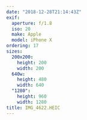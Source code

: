 ```yaml
---
date: "2018-12-28T21:14:43Z"
exif:
  aperture: f/1.8
  iso: 20
  make: Apple
  model: iPhone X
ordering: 17
sizes:
  200x200:
    height: 200
    width: 200
  640w:
    height: 480
    width: 640
  "1280":
    height: 960
    width: 1280
title: IMG_4622.HEIC
---
```

